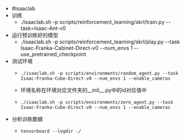 - #isaaclab
- 训练
	- ./isaaclab.sh -p scripts/reinforcement_learning/skrl/train.py --task=Isaac-Ant-v0
- 运行预训练好的模型
	- ./isaaclab.sh -p scripts/reinforcement_learning/skrl/play.py --task Isaac-Franka-Cabinet-Direct-v0 --num_envs 1 --use_pretrained_checkpoint
- 测试环境
	- ```
	  ./isaaclab.sh -p scripts/environments/random_agent.py --task Isaac-Franka-Cube-Direct-v0 --num_envs 1 --enable_cameras
	  ```
	- 环境名称在环境对应文件夹的__init__.py中的id对应值中
	- ```
	  ./isaaclab.sh -p scripts/environments/zero_agent.py --task Isaac-Franka-Cube-Direct-v0 --num_envs 1 --enable_cameras
	  ```
- 分析训练数据
	- ```
	  tensorboard --logdir ./
	  ```